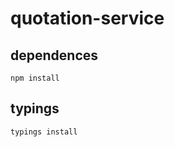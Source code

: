 # quotation-service

## dependences

```shell
npm install
```

## typings
```shell
typings install
```

